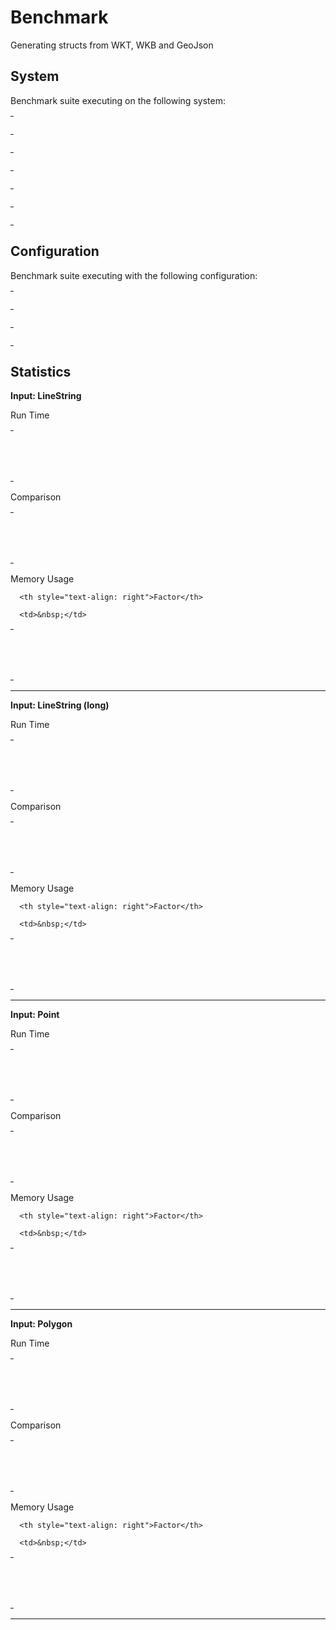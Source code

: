 
# Benchmark

Generating structs from WKT, WKB and GeoJson

## System

Benchmark suite executing on the following system:

<table style="width: 1%">
  <tr>
    <th style="width: 1%; white-space: nowrap">Operating System</th>
    <td>macOS</td>
  </tr><tr>
    <th style="white-space: nowrap">CPU Information</th>
    <td style="white-space: nowrap">Intel(R) Core(TM) i7-4770HQ CPU @ 2.20GHz</td>
  </tr><tr>
    <th style="white-space: nowrap">Number of Available Cores</th>
    <td style="white-space: nowrap">8</td>
  </tr><tr>
    <th style="white-space: nowrap">Available Memory</th>
    <td style="white-space: nowrap">16 GB</td>
  </tr><tr>
    <th style="white-space: nowrap">Elixir Version</th>
    <td style="white-space: nowrap">1.11.1</td>
  </tr><tr>
    <th style="white-space: nowrap">Erlang Version</th>
    <td style="white-space: nowrap">23.1.1</td>
  </tr>
</table>

## Configuration

Benchmark suite executing with the following configuration:

<table style="width: 1%">
  <tr>
    <th style="width: 1%">:time</th>
    <td style="white-space: nowrap">10 s</td>
  </tr><tr>
    <th>:parallel</th>
    <td style="white-space: nowrap">1</td>
  </tr><tr>
    <th>:warmup</th>
    <td style="white-space: nowrap">2 s</td>
  </tr>
</table>

## Statistics




__Input: LineString__

Run Time

<table style="width: 1%">
  <tr>
    <th>Name</th>
    <th style="text-align: right">IPS</th>
    <th style="text-align: right">Average</th>
    <th style="text-align: right">Devitation</th>
    <th style="text-align: right">Median</th>
    <th style="text-align: right">99th&nbsp;%</th>
  </tr>

  <tr>
    <td style="white-space: nowrap">geometry</td>
    <td style="white-space: nowrap; text-align: right">1.73 M</td>
    <td style="white-space: nowrap; text-align: right">576.46 ns</td>
    <td style="white-space: nowrap; text-align: right">±6777.61%</td>
    <td style="white-space: nowrap; text-align: right">900 ns</td>
    <td style="white-space: nowrap; text-align: right">900 ns</td>
  </tr>

  <tr>
    <td style="white-space: nowrap">geo</td>
    <td style="white-space: nowrap; text-align: right">1.27 M</td>
    <td style="white-space: nowrap; text-align: right">788.96 ns</td>
    <td style="white-space: nowrap; text-align: right">±5337.11%</td>
    <td style="white-space: nowrap; text-align: right">900 ns</td>
    <td style="white-space: nowrap; text-align: right">900 ns</td>
  </tr>

</table>


Comparison

<table style="width: 1%">
  <tr>
    <th>Name</th>
    <th style="text-align: right">IPS</th>
    <th style="text-align: right">Slower</th>
  <tr>
    <td style="white-space: nowrap">geometry</td>
    <td style="white-space: nowrap;text-align: right">1.73 M</td>
    <td>&nbsp;</td>
  </tr>

  <tr>
    <td style="white-space: nowrap">geo</td>
    <td style="white-space: nowrap; text-align: right">1.27 M</td>
    <td style="white-space: nowrap; text-align: right">1.37x</td>
  </tr>

</table>



Memory Usage

<table style="width: 1%">
  <tr>
    <th>Name</th>
    <th style="text-align: right">Memory</th>

      <th style="text-align: right">Factor</th>

  </tr>
  <tr>
    <td style="white-space: nowrap">geometry</td>
    <td style="white-space: nowrap">208 B</td>

      <td>&nbsp;</td>

  </tr>

  <tr>
    <td style="white-space: nowrap">geo</td>
    <td style="white-space: nowrap">304 B</td>
    <td>1.46x</td>
  </tr>

</table>


<hr/>


__Input: LineString (long)__

Run Time

<table style="width: 1%">
  <tr>
    <th>Name</th>
    <th style="text-align: right">IPS</th>
    <th style="text-align: right">Average</th>
    <th style="text-align: right">Devitation</th>
    <th style="text-align: right">Median</th>
    <th style="text-align: right">99th&nbsp;%</th>
  </tr>

  <tr>
    <td style="white-space: nowrap">geo</td>
    <td style="white-space: nowrap; text-align: right">17.84 K</td>
    <td style="white-space: nowrap; text-align: right">56.07 μs</td>
    <td style="white-space: nowrap; text-align: right">±36.64%</td>
    <td style="white-space: nowrap; text-align: right">54.90 μs</td>
    <td style="white-space: nowrap; text-align: right">89.90 μs</td>
  </tr>

  <tr>
    <td style="white-space: nowrap">geometry</td>
    <td style="white-space: nowrap; text-align: right">12.24 K</td>
    <td style="white-space: nowrap; text-align: right">81.73 μs</td>
    <td style="white-space: nowrap; text-align: right">±24.13%</td>
    <td style="white-space: nowrap; text-align: right">78.90 μs</td>
    <td style="white-space: nowrap; text-align: right">118.90 μs</td>
  </tr>

</table>


Comparison

<table style="width: 1%">
  <tr>
    <th>Name</th>
    <th style="text-align: right">IPS</th>
    <th style="text-align: right">Slower</th>
  <tr>
    <td style="white-space: nowrap">geo</td>
    <td style="white-space: nowrap;text-align: right">17.84 K</td>
    <td>&nbsp;</td>
  </tr>

  <tr>
    <td style="white-space: nowrap">geometry</td>
    <td style="white-space: nowrap; text-align: right">12.24 K</td>
    <td style="white-space: nowrap; text-align: right">1.46x</td>
  </tr>

</table>



Memory Usage

<table style="width: 1%">
  <tr>
    <th>Name</th>
    <th style="text-align: right">Memory</th>

      <th style="text-align: right">Factor</th>

  </tr>
  <tr>
    <td style="white-space: nowrap">geo</td>
    <td style="white-space: nowrap">47.05 KB</td>

      <td>&nbsp;</td>

  </tr>

  <tr>
    <td style="white-space: nowrap">geometry</td>
    <td style="white-space: nowrap">46.98 KB</td>
    <td>1.0x</td>
  </tr>

</table>


<hr/>


__Input: Point__

Run Time

<table style="width: 1%">
  <tr>
    <th>Name</th>
    <th style="text-align: right">IPS</th>
    <th style="text-align: right">Average</th>
    <th style="text-align: right">Devitation</th>
    <th style="text-align: right">Median</th>
    <th style="text-align: right">99th&nbsp;%</th>
  </tr>

  <tr>
    <td style="white-space: nowrap">geometry</td>
    <td style="white-space: nowrap; text-align: right">3.78 M</td>
    <td style="white-space: nowrap; text-align: right">264.66 ns</td>
    <td style="white-space: nowrap; text-align: right">±1842.52%</td>
    <td style="white-space: nowrap; text-align: right">0 ns</td>
    <td style="white-space: nowrap; text-align: right">900 ns</td>
  </tr>

  <tr>
    <td style="white-space: nowrap">geo</td>
    <td style="white-space: nowrap; text-align: right">1.62 M</td>
    <td style="white-space: nowrap; text-align: right">616.25 ns</td>
    <td style="white-space: nowrap; text-align: right">±9127.14%</td>
    <td style="white-space: nowrap; text-align: right">900 ns</td>
    <td style="white-space: nowrap; text-align: right">900 ns</td>
  </tr>

</table>


Comparison

<table style="width: 1%">
  <tr>
    <th>Name</th>
    <th style="text-align: right">IPS</th>
    <th style="text-align: right">Slower</th>
  <tr>
    <td style="white-space: nowrap">geometry</td>
    <td style="white-space: nowrap;text-align: right">3.78 M</td>
    <td>&nbsp;</td>
  </tr>

  <tr>
    <td style="white-space: nowrap">geo</td>
    <td style="white-space: nowrap; text-align: right">1.62 M</td>
    <td style="white-space: nowrap; text-align: right">2.33x</td>
  </tr>

</table>



Memory Usage

<table style="width: 1%">
  <tr>
    <th>Name</th>
    <th style="text-align: right">Memory</th>

      <th style="text-align: right">Factor</th>

  </tr>
  <tr>
    <td style="white-space: nowrap">geometry</td>
    <td style="white-space: nowrap">96 B</td>

      <td>&nbsp;</td>

  </tr>

  <tr>
    <td style="white-space: nowrap">geo</td>
    <td style="white-space: nowrap">192 B</td>
    <td>2.0x</td>
  </tr>

</table>


<hr/>


__Input: Polygon__

Run Time

<table style="width: 1%">
  <tr>
    <th>Name</th>
    <th style="text-align: right">IPS</th>
    <th style="text-align: right">Average</th>
    <th style="text-align: right">Devitation</th>
    <th style="text-align: right">Median</th>
    <th style="text-align: right">99th&nbsp;%</th>
  </tr>

  <tr>
    <td style="white-space: nowrap">geometry</td>
    <td style="white-space: nowrap; text-align: right">859.85 K</td>
    <td style="white-space: nowrap; text-align: right">1.16 μs</td>
    <td style="white-space: nowrap; text-align: right">±2752.13%</td>
    <td style="white-space: nowrap; text-align: right">0.90 μs</td>
    <td style="white-space: nowrap; text-align: right">1.90 μs</td>
  </tr>

  <tr>
    <td style="white-space: nowrap">geo</td>
    <td style="white-space: nowrap; text-align: right">780.04 K</td>
    <td style="white-space: nowrap; text-align: right">1.28 μs</td>
    <td style="white-space: nowrap; text-align: right">±4230.52%</td>
    <td style="white-space: nowrap; text-align: right">0.90 μs</td>
    <td style="white-space: nowrap; text-align: right">1.90 μs</td>
  </tr>

</table>


Comparison

<table style="width: 1%">
  <tr>
    <th>Name</th>
    <th style="text-align: right">IPS</th>
    <th style="text-align: right">Slower</th>
  <tr>
    <td style="white-space: nowrap">geometry</td>
    <td style="white-space: nowrap;text-align: right">859.85 K</td>
    <td>&nbsp;</td>
  </tr>

  <tr>
    <td style="white-space: nowrap">geo</td>
    <td style="white-space: nowrap; text-align: right">780.04 K</td>
    <td style="white-space: nowrap; text-align: right">1.1x</td>
  </tr>

</table>



Memory Usage

<table style="width: 1%">
  <tr>
    <th>Name</th>
    <th style="text-align: right">Memory</th>

      <th style="text-align: right">Factor</th>

  </tr>
  <tr>
    <td style="white-space: nowrap">geometry</td>
    <td style="white-space: nowrap">528 B</td>

      <td>&nbsp;</td>

  </tr>

  <tr>
    <td style="white-space: nowrap">geo</td>
    <td style="white-space: nowrap">592 B</td>
    <td>1.12x</td>
  </tr>

</table>


<hr/>

